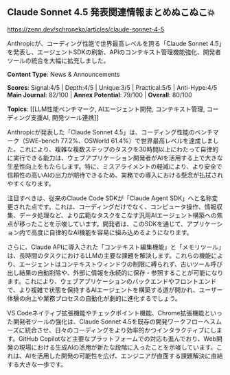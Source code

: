 ## Claude Sonnet 4.5 発表関連情報まとめぬこぬこ💥

https://zenn.dev/schroneko/articles/claude-sonnet-4-5

Anthropicが、コーディング性能で世界最高レベルを誇る「Claude Sonnet 4.5」を発表し、エージェントSDKの刷新、APIのコンテキスト管理機能強化、開発者ツールの統合を大幅に拡充しました。

**Content Type**: News & Announcements

**Scores**: Signal:4/5 | Depth:4/5 | Unique:3/5 | Practical:5/5 | Anti-Hype:4/5
**Main Journal**: 82/100 | **Annex Potential**: 79/100 | **Overall**: 80/100

**Topics**: [[LLM性能ベンチマーク, AIエージェント開発, コンテキスト管理, コーディング支援AI, 開発ツール連携]]

Anthropicが発表した「Claude Sonnet 4.5」は、コーディング性能のベンチマーク（SWE-bench 77.2%、OSWorld 61.4%）で世界最高レベルを達成しました。これにより、複雑な複数ステップのタスクを30時間以上にわたって自律的に実行できる能力は、ウェブアプリケーション開発者がAIを活用する上で大きな生産性向上をもたらします。特に、ミスアライメントの軽減により、より安全で信頼性の高いAIの出力が期待できるため、実務での導入における懸念が払拭されやすくなります。

注目すべきは、従来のClaude Code SDKが「Claude Agent SDK」へと名称変更された点です。これは、コーディングだけでなく、コンピュータ操作、情報収集、データ処理など、より広範なタスクをこなす汎用AIエージェント構築への焦点が移ったことを示唆しています。開発者は、このSDKを通じて、アプリケーション内で高度に自律的なAI機能を容易に組み込めるようになります。

さらに、Claude APIに導入された「コンテキスト編集機能」と「メモリツール」は、長時間のタスクにおけるLLMの主要な課題を解決します。これらの機能により、エージェントはコンテキストウィンドウの制限に縛られず、古いツール呼び出し結果の自動削除や、外部に情報を永続的に保存・参照することが可能になります。これにより、ウェブアプリケーションのバックエンドやフロントエンドで、より複雑で状態を保持するAIエージェントを構築する道が開かれ、ユーザー体験の向上や業務プロセスの自動化が劇的に進化するでしょう。

VS Codeネイティブ拡張機能やチェックポイント機能、Chrome拡張機能といった開発者ツールの強化は、Claude Sonnet 4.5を既存の開発ワークフローへスムーズに統合させ、日々のコーディングをより効率的かつインタラクティブにします。GitHub Copilotなど主要なプラットフォームでの対応も進んでおり、Web開発の現場における生成AIの活用が新たな段階に入ったことを示唆しています。これは、AIを活用した開発の可能性を広げ、エンジニアが直面する課題解決に直結する大きな一歩です。